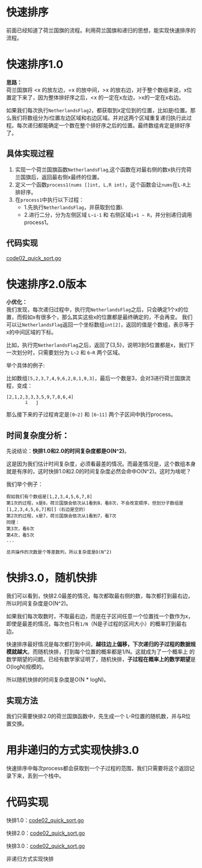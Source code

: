 # 快速排序
前面已经知道了荷兰国旗的流程。利用荷兰国旗和递归的思想，能实现快速排序的流程。

# 快速排序1.0
**思路：**<br>
荷兰国旗将 <x 的放左边，=x 的放中间，>x 的放右边，对于整个数组来说，x位置定下来了，因为整体排好序之后，<x 的一定在x左边，>x的一定在x右边。

如果我们每次执行`NetherlandsFlag2`，都获取到x定位到的位置，比如是i位置。那么我们将数组分为i位置左边区域和右边区域。并对这两个区域重复递归执行此过程。每次递归都能确定一个数在整个排好序之后的位置。最终数组肯定是排好序了。

## 具体实现过程
1. 实现一个荷兰国旗函数`NetherlandsFlag`,这个函数在对最右侧的数x执行完荷兰国旗后，返回最右侧x最终的位置。
2. 定义一个函数`process1(nums []int, L,R int)`，这个函数会让`nums`在`L-R`上排好序。
3. 在`process1`中执行以下过程：
   - 1.先执行`NetherlandsFlag`，并获取到位置i.
   - 2.进行二分，分为左侧区域 `L~i-1` 和 右侧区域`i+1 ~ R`，并分别递归调用process1。

## 代码实现
[code02_quick_sort.go](code02_quick_sort.go)

# 快速排序2.0版本
**小优化：**<br>
我们发现，每次递归过程中，执行完`NetherlandsFlag`之后，只会确定1个x的位置，而假如x有很多个，那么其实这些x的位置都是最终确定的，不会再变。
我们可以让`NetherlandsFlag`返回一个坐标数组`int[2]`，返回的值是个数组，表示等于x的中间区域的下标。

比如，执行完`NetherlandsFlag`之后，返回了{3,5}，说明3到5位置都是x，我们下一次划分时，只需要划分为 `L~2` 和 `6~R` 两个区域。

举个具体的例子:

比如数组`[5,2,3,7,4,9,6,2,8,1,9,3]`，最后一个数是3，会对3进行荷兰国旗流程，变成：
```
[2,1,2,3,3,3,5,9,7,8,6,4]
       i   j
```
那么接下来的子过程肯定是`[0~2]` 和 `[6~11]` 两个子区间中执行process。

## 时间复杂度分析：
先说结论：**快排1.0和2.0的时间复杂度都是O(N^2)**。

这是因为我们估计时间复杂度，必须看最差的情况。而最差情况是，这个数组本身就是有序的，这时快排1.0和2.0的时间复杂度必然会命中O(N^2)。这时为啥呢？

我们举个例子：
```
假如我们有个数组是[1,2,3,4,5,6,7,8]
第1次的过程，x是8，荷兰国旗会依次从1看到8，看8次，不会改变顺序，但划分子数组是[1,2,3,4,5,6,7]和[]（右边是空的）
第2次的过程，x是7，荷兰国旗会依次从1看到7，看7次
同理：
第3次，看6次
第4次，看5次
...

总共操作的次数是个等差数列，所以复杂度是O(N^2)
```

# 快排3.0，随机快排
我们可以看到，快排2.0最差的情况，每次都取最右侧的数，每次都打到最右边，所以时间复杂度是O(N^2)。

如果我们每次取数时，不取最右边，而是在子区间任意一个位置找一个数作为x，即使是最差的情况，每次也只有`1/N`（N是子过程的区间大小）的概率打到最右边。

快速排序最好情况是每次都打到中间，**越往边上偏移，下次递归的子过程的数据规模就越大**。而随机快排，打到每个位置的概率都是1/N。这就成为了一个概率上
的数学期望的问题。已经有数学家证明了，随机快排，**子过程在概率上的数学期望**是O(logN)规模的。

所以随机快排的时间复杂度是O(N * logN)。

## 实现方法
我们只需要快排2.0的荷兰国旗函数中，先生成一个 L-R位置的随机数，并与R位置交换。

# 用非递归的方式实现快排3.0
快速排序中每次process都会获取到一个子过程的范围，我们只需要将这个返回记录下来，丢到一个栈中。

# 代码实现
快排1.0：[code02_quick_sort.go](code02_quick_sort.go#L13)

快排2.0：[code02_quick_sort.go](code02_quick_sort.go#L67)

快排3.0：[code02_quick_sort.go](code02_quick_sort.go#L122)

非递归方式实现快排